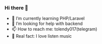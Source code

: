 ### Hi there 👋
- 🌱 I’m currently learning PHP/Laravel
- 🤔 I’m looking for help with backend
- 📫 How to reach me: tolendy017(telegram)
- 🎸 Real fact: I love listen music
